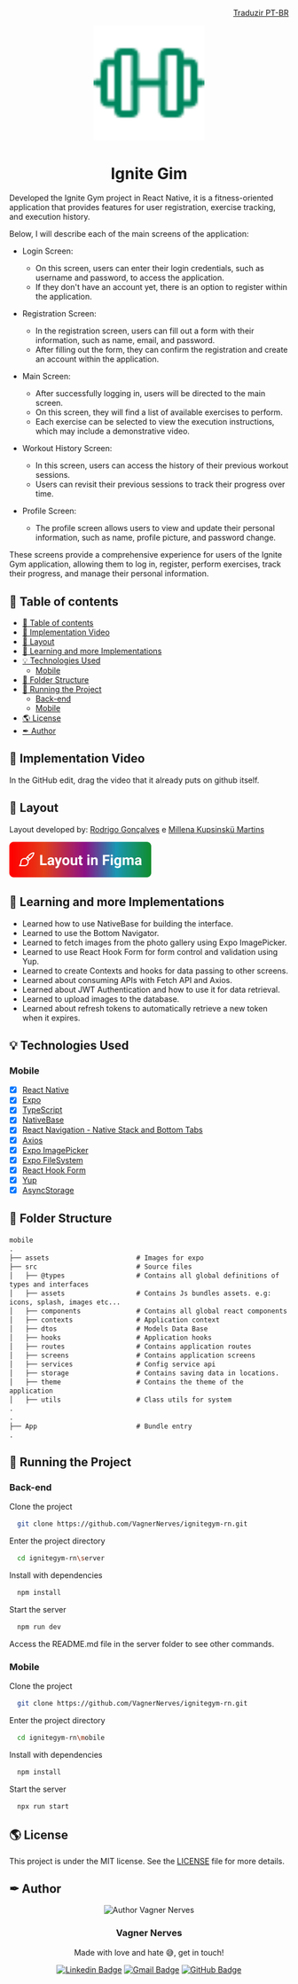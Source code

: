 <div align="right">

<a href="README.pt-br.md" alt="Traduzir para o Português Brasil">Traduzir PT-BR</a>

</div>

<p align="center">
  <img width="200px" alt="Project Ignite Gim" title="Project Ignite Gim" src="./mobile/src/assets/series.svg" />

  <h1 align="center">Ignite Gim</h1>

  <!-- <p align="center">
    🔗 <a href="https://URLThisProject.com">https://URLThisProject.com</a> 🔗
  </p> -->

Developed the Ignite Gym project in React Native, it is a fitness-oriented application that provides features for user registration, exercise tracking, and execution history.

Below, I will describe each of the main screens of the application:

- Login Screen:

  - On this screen, users can enter their login credentials, such as username and password, to access the application.
  - If they don't have an account yet, there is an option to register within the application.

- Registration Screen:

  - In the registration screen, users can fill out a form with their information, such as name, email, and password.
  - After filling out the form, they can confirm the registration and create an account within the application.

- Main Screen:

  - After successfully logging in, users will be directed to the main screen.
  - On this screen, they will find a list of available exercises to perform.
  - Each exercise can be selected to view the execution instructions, which may include a demonstrative video.

- Workout History Screen:

  - In this screen, users can access the history of their previous workout sessions.
  - Users can revisit their previous sessions to track their progress over time.

- Profile Screen:

  - The profile screen allows users to view and update their personal information, such as name, profile picture, and password change.

These screens provide a comprehensive experience for users of the Ignite Gym application, allowing them to log in, register, perform exercises, track their progress, and manage their personal information.

</p>

## 🧭 Table of contents

- [🧭 Table of contents](#-table-of-contents)
- [🎥 Implementation Video](#-implementation-video)
- [🎨 Layout](#-layout)
- [👏 Learning and more Implementations](#-learning-and-more-implementations)
- [💡 Technologies Used](#-technologies-used)
  - [Mobile](#mobile)
- [📂 Folder Structure](#-folder-structure)
- [🚀 Running the Project](#-running-the-project)
  - [Back-end](#back-end)
  - [Mobile](#mobile-1)
- [🌎 License](#-license)
- [✒ Author](#-author)

## 🎥 Implementation Video

In the GitHub edit, drag the video that it already puts on github itself.

## 🎨 Layout

Layout developed by: [Rodrigo Gonçalves](https://www.linkedin.com/in/rodrigo-goncalves-santana/) e [Millena Kupsinskü Martins](https://www.linkedin.com/in/millenakmartins/)

[![Layout in Figma](https://github.com/VagnerNerves/default-readme/blob/main/assets/layout-in-figma.svg)](<https://www.figma.com/file/cK3B1mWvQi8FJwDuLcREzi/Ignite-Gym-(Community)?type=design&node-id=37%3A6&mode=design&t=3TCm5eQEjIDDg6qA-1>)

## 👏 Learning and more Implementations

- Learned how to use NativeBase for building the interface.
- Learned to use the Bottom Navigator.
- Learned to fetch images from the photo gallery using Expo ImagePicker.
- Learned to use React Hook Form for form control and validation using Yup.
- Learned to create Contexts and hooks for data passing to other screens.
- Learned about consuming APIs with Fetch API and Axios.
- Learned about JWT Authentication and how to use it for data retrieval.
- Learned to upload images to the database.
- Learned about refresh tokens to automatically retrieve a new token when it expires.

## 💡 Technologies Used

### Mobile

- [x] [React Native](https://reactnative.dev/)
- [x] [Expo](https://docs.expo.dev/)
- [x] [TypeScript](https://www.typescriptlang.org/)
- [x] [NativeBase](https://nativebase.io/)
- [x] [React Navigation - Native Stack and Bottom Tabs](https://reactnavigation.org/)
- [x] [Axios](https://axios-http.com/ptbr/)
- [x] [Expo ImagePicker](https://docs.expo.dev/versions/latest/sdk/imagepicker/)
- [x] [Expo FileSystem](https://docs.expo.dev/versions/latest/sdk/filesystem/)
- [x] [React Hook Form](https://react-hook-form.com/)
- [x] [Yup](https://github.com/jquense/yup)
- [x] [AsyncStorage](https://docs.expo.dev/versions/latest/sdk/async-storage/)

## 📂 Folder Structure

```plainText
mobile
.
├── assets                      # Images for expo
├── src                         # Source files
│   ├── @types                  # Contains all global definitions of types and interfaces
│   ├── assets                  # Contains Js bundles assets. e.g: icons, splash, images etc...
│   ├── components              # Contains all global react components
│   ├── contexts                # Application context
│   ├── dtos                    # Models Data Base
│   ├── hooks                   # Application hooks
│   ├── routes                  # Contains application routes
│   ├── screens                 # Contains application screens
│   ├── services                # Config service api
│   ├── storage                 # Contains saving data in locations.
│   ├── theme                   # Contains the theme of the application
│   ├── utils                   # Class utils for system
.
.
├── App                         # Bundle entry
.
```

## 🚀 Running the Project

### Back-end

Clone the project

```bash
  git clone https://github.com/VagnerNerves/ignitegym-rn.git
```

Enter the project directory

```bash
  cd ignitegym-rn\server
```

Install with dependencies

```bash
  npm install
```

Start the server

```bash
  npm run dev
```

Access the README.md file in the server folder to see other commands.

<!-- ### Front-end Web

Clone the project

```bash
  git clone https://link-para-o-projeto
```

Enter the project directory

```bash
  cd my-project
```

Install with dependencies

```bash
  npm install
```

Start the server

```bash
  npm run start
``` -->

### Mobile

Clone the project

```bash
  git clone https://github.com/VagnerNerves/ignitegym-rn.git
```

Enter the project directory

```bash
  cd ignitegym-rn\mobile
```

Install with dependencies

```bash
  npm install
```

Start the server

```bash
  npx run start
```

<!--
- IOS:

```bash
  npx pod-install && npx react-native run-ios
```

- Android:

```bash
  npx react-native run-android
``` -->

<!-- ## 📝 Routes

[![Run in Postman](https://github.com/VagnerNerves/default-readme/blob/main/assets/run-in-postman.svg)](https://app.getpostman.com/run-collection/link)
[![Run in Insomnia](https://github.com/VagnerNerves/default-readme/blob/main/assets/run-in-insomnia.svg)](https://insomnia.rest/run/?label=NAMEPROJECT&uri=LINK) -->

## 🌎 License

This project is under the MIT license. See the [LICENSE](https://github.com/VagnerNerves/ignitegym-rn/blob/main/LICENSE) file for more details.

## ✒ Author

<p align="center">
  <img width="200px" alt="Author Vagner Nerves" title="Author Vagner Nerves" src="https://github.com/VagnerNerves/default-readme/blob/main/assets/VagnerNerves.svg" />

  <h3 align="center">Vagner Nerves</h3>

  <p align="center">
    Made with love and hate 😅, get in touch!
  </p>
</p>

<div align="center">

[![Linkedin Badge](https://img.shields.io/badge/-LinkedIn-1f6feb?style=flat-square&logo=Linkedin&logoColor=white&link=https://www.linkedin.com/in/vagnernervessantos/)](https://www.linkedin.com/in/vagnernervessantos/)
[![Gmail Badge](https://img.shields.io/badge/-vagnernervessantos@gmail.com-1f6feb?style=flat-square&logo=Gmail&logoColor=white&link=mailto:vagnernervessantos@gmail.com)](mailto:vagnernervessantos@gmail.com)
[![GitHub Badge](https://img.shields.io/badge/-GitHub-1f6feb?style=flat-square&logo=GitHub&logoColor=white&link=https://github.com/VagnerNerves)](https://github.com/VagnerNerves)

</div>
